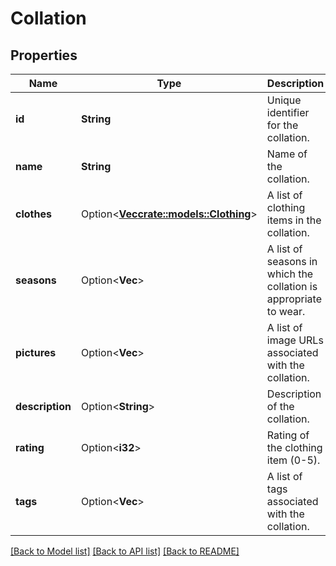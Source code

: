 # Collation

## Properties

Name | Type | Description | Notes
------------ | ------------- | ------------- | -------------
**id** | **String** | Unique identifier for the collation. | 
**name** | **String** | Name of the collation. | 
**clothes** | Option<[**Vec<crate::models::Clothing>**](Clothing.md)> | A list of clothing items in the collation. | [optional]
**seasons** | Option<**Vec<i32>**> | A list of seasons in which the collation is appropriate to wear. | [optional]
**pictures** | Option<**Vec<String>**> | A list of image URLs associated with the collation. | [optional]
**description** | Option<**String**> | Description of the collation. | [optional]
**rating** | Option<**i32**> | Rating of the clothing item (0-5). | [optional]
**tags** | Option<**Vec<String>**> | A list of tags associated with the collation. | [optional]

[[Back to Model list]](../README.md#documentation-for-models) [[Back to API list]](../README.md#documentation-for-api-endpoints) [[Back to README]](../README.md)


